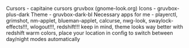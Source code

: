 Cursors - capitaine cursors gruvbox (gnome-look.org)
Icons - gruvbox-plus-dark
Theme - gruvbox-dark-bl
Necessary apps for me - playerctl, grimshot, nm-applet, 
blueman-applet, calcurse, nwg-look, swaylock-effects!!!, wlogout!!!, redshift!!! keep in mind, theme looks way better with redshift warm colors, place your location in config to switch between day/night modes automatically
